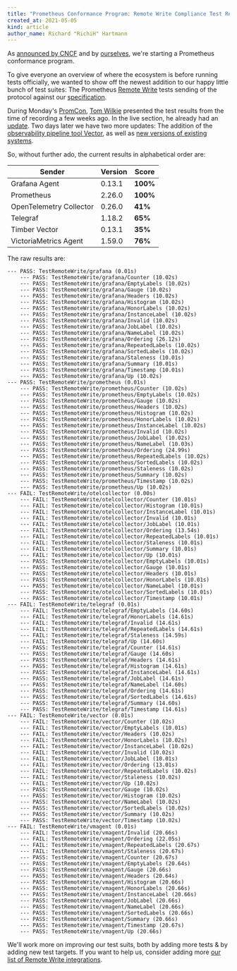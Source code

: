 ```yaml
---
title: "Prometheus Conformance Program: Remote Write Compliance Test Results"
created_at: 2021-05-05
kind: article
author_name: Richard "RichiH" Hartmann
---
```


As [announced by CNCF](https://www.cncf.io/blog/2021/05/03/announcing-the-intent-to-form-the-prometheus-conformance-program/) and by [ourselves](https://prometheus.io/blog/2021/05/03/introducing-prometheus-conformance-program/), we're starting a Prometheus conformance program.

To give everyone an overview of where the ecosystem is before running tests officially, we wanted to show off the newest addition to our happy little bunch of test suites: The Prometheus [Remote Write](https://prometheus.io/docs/prometheus/latest/configuration/configuration/#remote_write) tests sending of the protocol against our [specification](https://docs.google.com/document/d/1LPhVRSFkGNSuU1fBd81ulhsCPR4hkSZyyBj1SZ8fWOM).

During Monday's [PromCon](https://promcon.io/2021-online/), [Tom Wilkie](https://twitter.com/tom_wilkie) presented the test results from the time of recording a few weeks ago. In the live section, he already had an [update](https://docs.google.com/presentation/d/1RcN58LlS3V5tYCUsftqUvNuCpCsgGR2P7-GoH1MVL0Q/edit#slide=id.gd1789c7f7c_0_0). Two days later we have two more updates:
The addition of the [observability pipeline tool Vector](https://github.com/prometheus/compliance/pull/24), as well as [new versions of existing systems](https://github.com/prometheus/compliance/pull/25).

So, without further ado, the current results in alphabetical order are:

| Sender | Version | Score
|--------|---------|------
| Grafana Agent | 0.13.1 | **100%**
| Prometheus | 2.26.0 | **100%**
| OpenTelemetry Collector | 0.26.0 | **41%**
| Telegraf | 1.18.2 | **65%**
| Timber Vector | 0.13.1 | **35%**
| VictoriaMetrics Agent | 1.59.0 | **76%**

The raw results are:

````
--- PASS: TestRemoteWrite/grafana (0.01s)
    --- PASS: TestRemoteWrite/grafana/Counter (10.02s)
    --- PASS: TestRemoteWrite/grafana/EmptyLabels (10.02s)
    --- PASS: TestRemoteWrite/grafana/Gauge (10.02s)
    --- PASS: TestRemoteWrite/grafana/Headers (10.02s)
    --- PASS: TestRemoteWrite/grafana/Histogram (10.02s)
    --- PASS: TestRemoteWrite/grafana/HonorLabels (10.02s)
    --- PASS: TestRemoteWrite/grafana/InstanceLabel (10.02s)
    --- PASS: TestRemoteWrite/grafana/Invalid (10.02s)
    --- PASS: TestRemoteWrite/grafana/JobLabel (10.02s)
    --- PASS: TestRemoteWrite/grafana/NameLabel (10.02s)
    --- PASS: TestRemoteWrite/grafana/Ordering (26.12s)
    --- PASS: TestRemoteWrite/grafana/RepeatedLabels (10.02s)
    --- PASS: TestRemoteWrite/grafana/SortedLabels (10.02s)
    --- PASS: TestRemoteWrite/grafana/Staleness (10.01s)
    --- PASS: TestRemoteWrite/grafana/Summary (10.01s)
    --- PASS: TestRemoteWrite/grafana/Timestamp (10.01s)
    --- PASS: TestRemoteWrite/grafana/Up (10.02s)
--- PASS: TestRemoteWrite/prometheus (0.01s)
    --- PASS: TestRemoteWrite/prometheus/Counter (10.02s)
    --- PASS: TestRemoteWrite/prometheus/EmptyLabels (10.02s)
    --- PASS: TestRemoteWrite/prometheus/Gauge (10.02s)
    --- PASS: TestRemoteWrite/prometheus/Headers (10.02s)
    --- PASS: TestRemoteWrite/prometheus/Histogram (10.02s)
    --- PASS: TestRemoteWrite/prometheus/HonorLabels (10.02s)
    --- PASS: TestRemoteWrite/prometheus/InstanceLabel (10.02s)
    --- PASS: TestRemoteWrite/prometheus/Invalid (10.02s)
    --- PASS: TestRemoteWrite/prometheus/JobLabel (10.02s)
    --- PASS: TestRemoteWrite/prometheus/NameLabel (10.03s)
    --- PASS: TestRemoteWrite/prometheus/Ordering (24.99s)
    --- PASS: TestRemoteWrite/prometheus/RepeatedLabels (10.02s)
    --- PASS: TestRemoteWrite/prometheus/SortedLabels (10.02s)
    --- PASS: TestRemoteWrite/prometheus/Staleness (10.02s)
    --- PASS: TestRemoteWrite/prometheus/Summary (10.02s)
    --- PASS: TestRemoteWrite/prometheus/Timestamp (10.02s)
    --- PASS: TestRemoteWrite/prometheus/Up (10.02s)
--- FAIL: TestRemoteWrite/otelcollector (0.00s)
    --- FAIL: TestRemoteWrite/otelcollector/Counter (10.01s)
    --- FAIL: TestRemoteWrite/otelcollector/Histogram (10.01s)
    --- FAIL: TestRemoteWrite/otelcollector/InstanceLabel (10.01s)
    --- FAIL: TestRemoteWrite/otelcollector/Invalid (10.01s)
    --- FAIL: TestRemoteWrite/otelcollector/JobLabel (10.01s)
    --- FAIL: TestRemoteWrite/otelcollector/Ordering (13.54s)
    --- FAIL: TestRemoteWrite/otelcollector/RepeatedLabels (10.01s)
    --- FAIL: TestRemoteWrite/otelcollector/Staleness (10.01s)
    --- FAIL: TestRemoteWrite/otelcollector/Summary (10.01s)
    --- FAIL: TestRemoteWrite/otelcollector/Up (10.01s)
    --- PASS: TestRemoteWrite/otelcollector/EmptyLabels (10.01s)
    --- PASS: TestRemoteWrite/otelcollector/Gauge (10.01s)
    --- PASS: TestRemoteWrite/otelcollector/Headers (10.01s)
    --- PASS: TestRemoteWrite/otelcollector/HonorLabels (10.01s)
    --- PASS: TestRemoteWrite/otelcollector/NameLabel (10.01s)
    --- PASS: TestRemoteWrite/otelcollector/SortedLabels (10.01s)
    --- PASS: TestRemoteWrite/otelcollector/Timestamp (10.01s)
--- FAIL: TestRemoteWrite/telegraf (0.01s)
    --- FAIL: TestRemoteWrite/telegraf/EmptyLabels (14.60s)
    --- FAIL: TestRemoteWrite/telegraf/HonorLabels (14.61s)
    --- FAIL: TestRemoteWrite/telegraf/Invalid (14.61s)
    --- FAIL: TestRemoteWrite/telegraf/RepeatedLabels (14.61s)
    --- FAIL: TestRemoteWrite/telegraf/Staleness (14.59s)
    --- FAIL: TestRemoteWrite/telegraf/Up (14.60s)
    --- PASS: TestRemoteWrite/telegraf/Counter (14.61s)
    --- PASS: TestRemoteWrite/telegraf/Gauge (14.60s)
    --- PASS: TestRemoteWrite/telegraf/Headers (14.61s)
    --- PASS: TestRemoteWrite/telegraf/Histogram (14.61s)
    --- PASS: TestRemoteWrite/telegraf/InstanceLabel (14.61s)
    --- PASS: TestRemoteWrite/telegraf/JobLabel (14.61s)
    --- PASS: TestRemoteWrite/telegraf/NameLabel (14.60s)
    --- PASS: TestRemoteWrite/telegraf/Ordering (14.61s)
    --- PASS: TestRemoteWrite/telegraf/SortedLabels (14.61s)
    --- PASS: TestRemoteWrite/telegraf/Summary (14.60s)
    --- PASS: TestRemoteWrite/telegraf/Timestamp (14.61s)
--- FAIL: TestRemoteWrite/vector (0.01s)
    --- FAIL: TestRemoteWrite/vector/Counter (10.02s)
    --- FAIL: TestRemoteWrite/vector/EmptyLabels (10.01s)
    --- FAIL: TestRemoteWrite/vector/Headers (10.02s)
    --- FAIL: TestRemoteWrite/vector/HonorLabels (10.02s)
    --- FAIL: TestRemoteWrite/vector/InstanceLabel (10.02s)
    --- FAIL: TestRemoteWrite/vector/Invalid (10.02s)
    --- FAIL: TestRemoteWrite/vector/JobLabel (10.01s)
    --- FAIL: TestRemoteWrite/vector/Ordering (13.01s)
    --- FAIL: TestRemoteWrite/vector/RepeatedLabels (10.02s)
    --- FAIL: TestRemoteWrite/vector/Staleness (10.02s)
    --- FAIL: TestRemoteWrite/vector/Up (10.02s)
    --- PASS: TestRemoteWrite/vector/Gauge (10.02s)
    --- PASS: TestRemoteWrite/vector/Histogram (10.02s)
    --- PASS: TestRemoteWrite/vector/NameLabel (10.02s)
    --- PASS: TestRemoteWrite/vector/SortedLabels (10.02s)
    --- PASS: TestRemoteWrite/vector/Summary (10.02s)
    --- PASS: TestRemoteWrite/vector/Timestamp (10.02s)
--- FAIL: TestRemoteWrite/vmagent (0.01s)
    --- FAIL: TestRemoteWrite/vmagent/Invalid (20.66s)
    --- FAIL: TestRemoteWrite/vmagent/Ordering (22.05s)
    --- FAIL: TestRemoteWrite/vmagent/RepeatedLabels (20.67s)
    --- FAIL: TestRemoteWrite/vmagent/Staleness (20.67s)
    --- PASS: TestRemoteWrite/vmagent/Counter (20.67s)
    --- PASS: TestRemoteWrite/vmagent/EmptyLabels (20.64s)
    --- PASS: TestRemoteWrite/vmagent/Gauge (20.66s)
    --- PASS: TestRemoteWrite/vmagent/Headers (20.64s)
    --- PASS: TestRemoteWrite/vmagent/Histogram (20.66s)
    --- PASS: TestRemoteWrite/vmagent/HonorLabels (20.66s)
    --- PASS: TestRemoteWrite/vmagent/InstanceLabel (20.66s)
    --- PASS: TestRemoteWrite/vmagent/JobLabel (20.66s)
    --- PASS: TestRemoteWrite/vmagent/NameLabel (20.66s)
    --- PASS: TestRemoteWrite/vmagent/SortedLabels (20.66s)
    --- PASS: TestRemoteWrite/vmagent/Summary (20.66s)
    --- PASS: TestRemoteWrite/vmagent/Timestamp (20.67s)
    --- PASS: TestRemoteWrite/vmagent/Up (20.66s)
````

We'll work more on improving our test suits, both by adding more tests & by adding new test targets. If you want to help us, consider adding more [our list of Remote Write integrations](https://prometheus.io/docs/operating/integrations/#remote-endpoints-and-storage).
